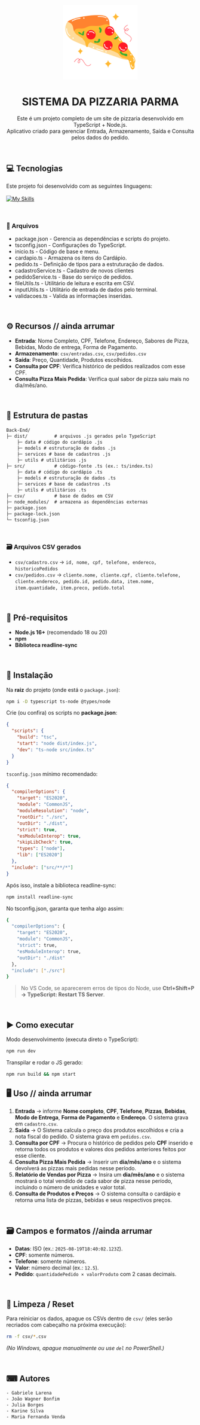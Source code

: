 <div align="center">

  <img src="./pizza.png" alt="Logo" height="200">
  <h1 align="center"><strong>SISTEMA DA PIZZARIA PARMA</strong></h1>
  <p align="center">
	 Este é um projeto completo de um site de pizzaria desenvolvido em TypeScript + Node.js. <br> Aplicativo criado para gerenciar Entrada, Armazenamento, Saída e Consulta pelos dados do pedido.
  </p>

</div>

<br />

## :computer: Tecnologias

Este projeto foi desenvolvido com as seguintes linguagens: 
<br><br>
[![My Skills](https://skillicons.dev/icons?i=typescript,nodejs&theme=dark)](https://skillicons.dev) 

</div>

<br> 

### 📄 Arquivos 

- package.json - Gerencia as dependências e scripts do projeto.
- tsconfig.json - Configurações do TypeScript.
- inicio.ts - Código de base e menu.
- cardapio.ts - Armazena os itens do Cardápio.
- pedido.ts - Definição de tipos para a estruturação de dados.
- cadastroService.ts - Cadastro de novos clientes
- pedidoService.ts - Base do serviço de pedidos.
- fileUtils.ts - Utilitário de leitura e escrita em CSV.
- inputUtils.ts - Utilitário de entrada de dados pelo terminal.
- validacoes.ts -  Valida as informações inseridas. 

<br>

## ⚙️ Recursos // ainda arrumar

* **Entrada**: Nome Completo, CPF, Telefone, Endereço, Sabores de Pizza, Bebidas, Modo de entrega, Forma de Pagamento.
* **Armazenamento**: `csv/entradas.csv`, `csv/pedidos.csv`
* **Saída**: Preço, Quantidade, Produtos escolhidos. 
* **Consulta por CPF**: Verifica histórico de pedidos realizados com esse CPF. 
* **Consulta Pizza Mais Pedida**: Verifica qual sabor de pizza saiu mais no dia/mês/ano.

<br>

## 📁 Estrutura de pastas

```
Back-End/
├─ dist/          # arquivos .js gerados pelo TypeScript
    ├─ data # código do cardápio .js
	├─ models # estruturação de dados .js
	├─ services # base de cadastros .js
	├─ utils # utilitários .js
├─ src/           # código-fonte .ts (ex.: ts/index.ts)
    ├─ data # código do cardápio .ts
	├─ models # estruturação de dados .ts
	├─ services # base de cadastros .ts
	├─ utils # utilitários .ts
├─ csv/           # base de dados em CSV
├─ node_modules/  # armazena as dependências externas
├─ package.json
├─ package-lock.json
└─ tsconfig.json
```

<br>

### 🗃 Arquivos CSV gerados

* `csv/cadastro.csv`  → `id, nome, cpf, telefone, endereco, historicoPedidos`
* `csv/pedidos.csv`   → `cliente.nome, cliente.cpf, cliente.telefone, cliente.endereco, pedido.id, pedido.data, item.nome, item.quantidade, item.preco, pedido.total`

<br> 

## 🔧 Pré-requisitos

* **Node.js 16+** (recomendado 18 ou 20)
* **npm**
* **Biblioteca readline-sync**

<br>

## 🚀 Instalação

Na **raiz** do projeto (onde está o `package.json`):

```bash
npm i -D typescript ts-node @types/node
```

Crie (ou confira) os scripts no **package.json**:

```json
{
  "scripts": {
    "build": "tsc",
    "start": "node dist/index.js",
    "dev": "ts-node src/index.ts"
  }
}
```

`tsconfig.json` mínimo recomendado:

```json
{
  "compilerOptions": {
    "target": "ES2020",
    "module": "CommonJS",
    "moduleResolution": "node",
    "rootDir": "./src",
    "outDir": "./dist",
    "strict": true,
    "esModuleInterop": true,
    "skipLibCheck": true,
    "types": ["node"],
    "lib": ["ES2020"]
  },
  "include": ["src/**/*"]
}
```

Após isso, instale a biblioteca readline-sync:

```bash
npm install readline-sync
```

No tsconfig.json, garanta que tenha algo assim:

``` bash
{
  "compilerOptions": {
    "target": "ES2020",
    "module": "CommonJS",
    "strict": true,
    "esModuleInterop": true,
    "outDir": "./dist"
  },
  "include": ["./src"]
}
```

> No VS Code, se aparecerem erros de tipos do Node, use **Ctrl+Shift+P → TypeScript: Restart TS Server**.

<br>

## ▶️ Como executar

Modo desenvolvimento (executa direto o TypeScript):

```bash
npm run dev
```

Transpilar e rodar o JS gerado:

```bash
npm run build && npm start
```


## 🖥️ Uso // ainda arrumar

1. **Entrada** → informe **Nome completo**, **CPF**, **Telefone**, **Pizzas**, **Bebidas**, **Modo de Entrega**, **Forma de Pagamento** e **Endereço**. O sistema grava em `cadastro.csv`.
2. **Saída** → O Sistema calcula o preço dos produtos escolhidos e cria a nota fiscal do pedido. O sistema grava em `pedidos.csv`.
3. **Consulta por CPF** → Procura o histórico de pedidos pelo **CPF** inserido e retorna todos os produtos e valores dos pedidos anteriores feitos por esse cliente.
4. **Consulta Pizza Mais Pedida** → Inserir um **dia/mês/ano** e o sistema devolverá as pizzas mais pedidas nesse período.
5. **Relatório de Vendas por Pizza** → Insira um **dia/mês/ano** e o sistema mostrará o total vendido de cada sabor de pizza nesse período, incluindo o número de unidades e valor total.
6. **Consulta de Produtos e Preços** → O sistema consulta o cardápio e retorna uma lista de pizzas, bebidas e seus respectivos preços.

<br>

## 🗃️ Campos e formatos //ainda arrumar

* **Datas**: ISO (ex.: `2025-08-19T18:40:02.123Z`).
* **CPF**: somente números. 
* **Telefone**: somente números. 
* **Valor**: número decimal (ex.: `12.5`).
* **Pedido**: `quantidadePedido × valorProduto` com 2 casas decimais.

<br>

## 🧹 Limpeza / Reset

Para reiniciar os dados, apague os CSVs dentro de `csv/` (eles serão recriados com cabeçalho na próxima execução):

```bash
rm -f csv/*.csv 
```

*(No Windows, apague manualmente ou use `del` no PowerShell.)*

<br>

## ⌨ Autores

```
- Gabriele Larena
- João Wagner Bonfim
- Julia Borges
- Karine Silva
- Maria Fernanda Venda
```
<br>
